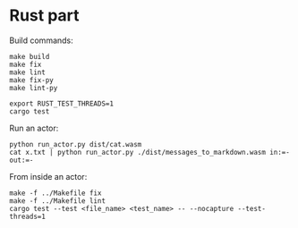 # Rust part

Build commands:

```
make build
make fix
make lint
make fix-py
make lint-py

export RUST_TEST_THREADS=1
cargo test
```

Run an actor:

```
python run_actor.py dist/cat.wasm 
cat x.txt | python run_actor.py ./dist/messages_to_markdown.wasm in:=- out:=-
```

From inside an actor:

```
make -f ../Makefile fix
make -f ../Makefile lint
cargo test --test <file_name> <test_name> -- --nocapture --test-threads=1
```
